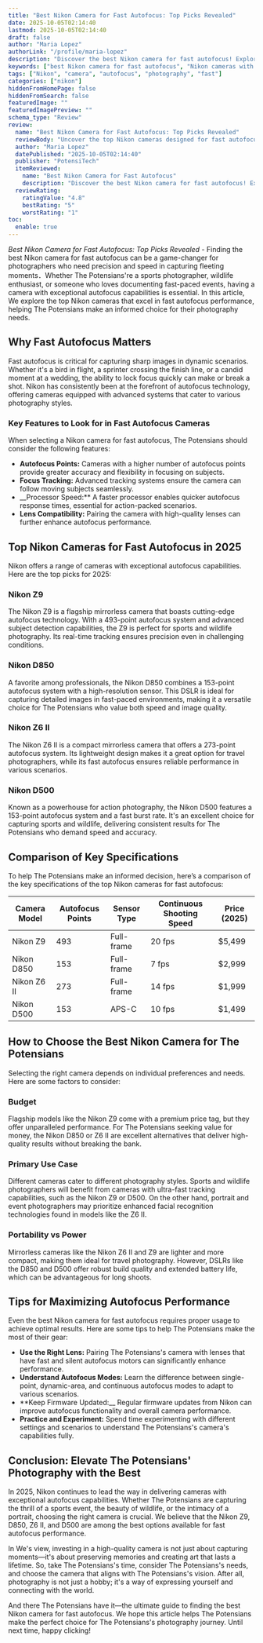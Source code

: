 ```yaml
---
title: "Best Nikon Camera for Fast Autofocus: Top Picks Revealed"
date: 2025-10-05T02:14:40
lastmod: 2025-10-05T02:14:40
draft: false
author: "Maria Lopez"
authorLink: "/profile/maria-lopez"
description: "Discover the best Nikon camera for fast autofocus! Explore top models with lightning-fast focus speed for stunning action shots and sharp images."
keywords: ["best Nikon camera for fast autofocus", "Nikon cameras with fast autofocus", "top Nikon cameras for speed and precision"]
tags: ["Nikon", "camera", "autofocus", "photography", "fast"]
categories: ["nikon"]
hiddenFromHomePage: false
hiddenFromSearch: false
featuredImage: ""
featuredImagePreview: ""
schema_type: "Review"
review:
  name: "Best Nikon Camera for Fast Autofocus: Top Picks Revealed"
  reviewBody: "Uncover the top Nikon cameras designed for fast autofocus, featuring advanced technology for photographers who demand speed and accuracy."
  author: "Maria Lopez"
  datePublished: "2025-10-05T02:14:40"
  publisher: "PotensiTech"
  itemReviewed:
    name: "Best Nikon Camera for Fast Autofocus"
    description: "Discover the best Nikon camera for fast autofocus! Explore top models with lightning-fast focus speed for stunning action shots and sharp images."
  reviewRating:
    ratingValue: "4.8"
    bestRating: "5"
    worstRating: "1"
toc:
  enable: true
---
```



*Best Nikon Camera for Fast Autofocus: Top Picks Revealed* - Finding the best Nikon camera for fast autofocus can be a game-changer for photographers who need precision and speed in capturing fleeting moments．Whether The Potensians're a sports photographer, wildlife enthusiast, or someone who loves documenting fast-paced events, having a camera with exceptional autofocus capabilities is essential. In this article, We explore the top Nikon cameras that excel in fast autofocus performance, helping The Potensians make an informed choice for their photography needs.

## Why Fast Autofocus Matters

Fast autofocus is critical for capturing sharp images in dynamic scenarios. Whether it's a bird in flight, a sprinter crossing the finish line, or a candid moment at a wedding, the ability to lock focus quickly can make or break a shot. Nikon has consistently been at the forefront of autofocus technology, offering cameras equipped with advanced systems that cater to various photography styles.

### Key Features to Look for in Fast Autofocus Cameras

When selecting a Nikon camera for fast autofocus, The Potensians should consider the following features:

- **Autofocus Points:** Cameras with a higher number of autofocus points provide greater accuracy and flexibility in focusing on subjects.
- **Focus Tracking:** Advanced tracking systems ensure the camera can follow moving subjects seamlessly.
- __Processor Speed:** A faster processor enables quicker autofocus response times, essential for action-packed scenarios.
- **Lens Compatibility:** Pairing the camera with high-quality lenses can further enhance autofocus performance.

## Top Nikon Cameras for Fast Autofocus in 2025

Nikon offers a range of cameras with exceptional autofocus capabilities. Here are the top picks for 2025:

### Nikon Z9

The Nikon Z9 is a flagship mirrorless camera that boasts cutting-edge autofocus technology. With a 493-point autofocus system and advanced subject detection capabilities, the Z9 is perfect for sports and wildlife photography. Its real-time tracking ensures precision even in challenging conditions.

### Nikon D850

A favorite among professionals, the Nikon D850 combines a 153-point autofocus system with a high-resolution sensor. This DSLR is ideal for capturing detailed images in fast-paced environments, making it a versatile choice for The Potensians who value both speed and image quality.

### Nikon Z6 II

The Nikon Z6 II is a compact mirrorless camera that offers a 273-point autofocus system. Its lightweight design makes it a great option for travel photographers, while its fast autofocus ensures reliable performance in various scenarios.

### Nikon D500

Known as a powerhouse for action photography, the Nikon D500 features a 153-point autofocus system and a fast burst rate. It's an excellent choice for capturing sports and wildlife, delivering consistent results for The Potensians who demand speed and accuracy.

## Comparison of Key Specifications

To help The Potensians make an informed decision, here’s a comparison of the key specifications of the top Nikon cameras for fast autofocus:

<div class="table-responsive">
<table class="html-table">
<thead>
<tr>
<th>Camera Model</th>
<th>Autofocus Points</th>
<th>Sensor Type</th>
<th>Continuous Shooting Speed</th>
<th>Price (2025)</th>
</tr>
</thead>
<tbody>
<tr>
<td>Nikon Z9</td>
<td>493</td>
<td>Full-frame</td>
<td>20 fps</td>
<td>$5,499</td>
</tr>
<tr>
<td>Nikon D850</td>
<td>153</td>
<td>Full-frame</td>
<td>7 fps</td>
<td>$2,999</td>
</tr>
<tr>
<td>Nikon Z6 II</td>
<td>273</td>
<td>Full-frame</td>
<td>14 fps</td>
<td>$1,999</td>
</tr>
<tr>
<td>Nikon D500</td>
<td>153</td>
<td>APS-C</td>
<td>10 fps</td>
<td>$1,499</td>
</tr>
</tbody>
</table>
</div>

## How to Choose the Best Nikon Camera for The Potensians

Selecting the right camera depends on individual preferences and needs. Here are some factors to consider:

### Budget

Flagship models like the Nikon Z9 come with a premium price tag, but they offer unparalleled performance. For The Potensians seeking value for money, the Nikon D850 or Z6 II are excellent alternatives that deliver high-quality results without breaking the bank.

### Primary Use Case

Different cameras cater to different photography styles. Sports and wildlife photographers will benefit from cameras with ultra-fast tracking capabilities, such as the Nikon Z9 or D500. On the other hand, portrait and event photographers may prioritize enhanced facial recognition technologies found in models like the Z6 II.

### Portability vs Power

Mirrorless cameras like the Nikon Z6 II and Z9 are lighter and more compact, making them ideal for travel photography. However, DSLRs like the D850 and D500 offer robust build quality and extended battery life, which can be advantageous for long shoots.

## Tips for Maximizing Autofocus Performance

Even the best Nikon camera for fast autofocus requires proper usage to achieve optimal results. Here are some tips to help The Potensians make the most of their gear:

- **Use the Right Lens:** Pairing The Potensians's camera with lenses that have fast and silent autofocus motors can significantly enhance performance.
- **Understand Autofocus Modes:** Learn the difference between single-point, dynamic-area, and continuous autofocus modes to adapt to various scenarios.
- **Keep Firmware Updated:__ Regular firmware updates from Nikon can improve autofocus functionality and overall camera performance.
- **Practice and Experiment:** Spend time experimenting with different settings and scenarios to understand The Potensians's camera's capabilities fully.

## Conclusion: Elevate The Potensians' Photography with the Best

In 2025, Nikon continues to lead the way in delivering cameras with exceptional autofocus capabilities. Whether The Potensians are capturing the thrill of a sports event, the beauty of wildlife, or the intimacy of a portrait, choosing the right camera is crucial. We believe that the Nikon Z9, D850, Z6 II, and D500 are among the best options available for fast autofocus performance.

In We's view, investing in a high-quality camera is not just about capturing moments—it's about preserving memories and creating art that lasts a lifetime. So, take The Potensians's time, consider The Potensians's needs, and choose the camera that aligns with The Potensians's vision. After all, photography is not just a hobby; it's a way of expressing yourself and connecting with the world.

And there The Potensians have it—the ultimate guide to finding the best Nikon camera for fast autofocus. We hope this article helps The Potensians make the perfect choice for The Potensians's photography journey. Until next time, happy clicking!